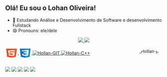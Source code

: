  ## Olá! Eu sou o Lohan Oliveira!

- 🌱 Estudando Análise e Desenvolvimento de Software e desenvolvimento Fullstack
- 😄 Pronouns: ele/dele

<div align="center">
  <a href="https://github.com/ho-llan">
  <img width="42%" src="https://github-readme-stats.vercel.app/api?username=ho-llan&show_icons=true&theme=great-gatsby&include_all_commits=true&count_private=true"/>
  <img width="50%" src="https://github-readme-stats.vercel.app/api/top-langs/?username=ho-llan&layout=compact&langs_count=7&theme=great-gatsby"/>
</div>
  
<div style="display: inline_block"><br>
  <img align="center" alt="Hollan-HTML" height="30" width="40" src="https://raw.githubusercontent.com/devicons/devicon/master/icons/html5/html5-original.svg">
  <img align="center" alt="Hollan-CSS" height="30" width="40" src="https://raw.githubusercontent.com/devicons/devicon/master/icons/css3/css3-original.svg">
  <img align="center" alt="Hollan-GIT" height="30" width="40" src="https://cdn.jsdelivr.net/gh/devicons/devicon/icons/git/git-original.svg" />
  <img align="center" alt="Hollan-C++" height="30" width="40" src="https://cdn.jsdelivr.net/gh/devicons/devicon/icons/cplusplus/cplusplus-original.svg" />
  <img align="right" alt="Hollan-pic" height="150" style="border-radius:50px;" src="https://cn.i.cdn.ti-platform.com/content/1235/scooby-doo-and-guess-who/showpage/co/showpicker-1.53f13caf.png">
</div>
  
##
  
<div>
  <a href="https://www.instagram.com/ho.llan_/" target="_blank"><img src="https://img.shields.io/badge/-Instagram-%23E4405F?style=for-the-badge&logo=instagram&logoColor=white" target="_blank"></a>
 	<a href="https://www.twitch.tv/minelong" target="_blank"><img src="https://img.shields.io/badge/Twitch-9146FF?style=for-the-badge&logo=twitch&logoColor=white" target="_blank"></a>
 <a href="https://discord.gg/js2Wq8prpb" target="_blank"><img src="https://img.shields.io/badge/Discord-7289DA?style=for-the-badge&logo=discord&logoColor=white" target="_blank"></a> 
  <a href="mailto:lohanlsml@gmail.com"><img src="https://img.shields.io/badge/-Gmail-%23333?style=for-the-badge&logo=gmail&logoColor=white" target="_blank"></a>
  <a target="_blank" href="https://www.linkedin.com/in/lohan-souza-de-oliveira-holan/" target="_blank"><img src="https://img.shields.io/badge/-LinkedIn-%230077B5?style=for-the-badge&logo=linkedin&logoColor=white" ></a> 
</div>
